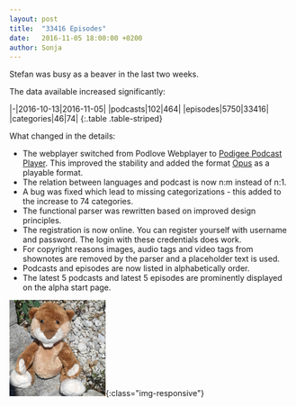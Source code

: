 ```yaml
---
layout: post
title:  "33416 Episodes"
date:   2016-11-05 18:00:00 +0200
author: Sonja
---
```


Stefan was busy as a beaver in the last two weeks.

The data available increased significantly:

|-|2016-10-13|2016-11-05|
|podcasts|102|464|
|episodes|5750|33416|
|categories|46|74|
{:.table .table-striped}

What changed in the details:

* The webplayer switched from Podlove Webplayer to [Podigee Podcast Player](https://www.podigee.com/en/podcast-hosting). This improved the stability and added the format [Opus](https://en.wikipedia.org/wiki/Opus_(audio_format)) as a playable format.
* The relation between languages and podcast is now n:m instead of n:1.
* A bug was fixed which lead to missing categorizations - this added to the increase to 74 categories.
* The functional parser was rewritten based on improved design principles.
* The registration is now online. You can register yourself with username and password. The login with these credentials does work.
* For copyright reasons images, audio tags and video tags from shownotes are removed by the parser and a placeholder text is used.
* Podcasts and episodes are now listed in alphabetically order.
* The latest 5 podcasts and latest 5 episodes are prominently displayed on the alpha start page.

![Biber](/img/biber.jpg){:class="img-responsive"}
